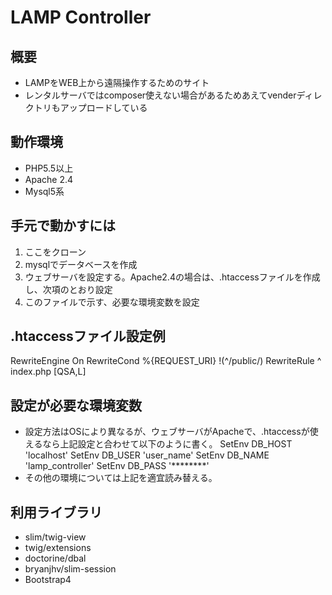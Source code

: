# LAMP Controller

## 概要
- LAMPをWEB上から遠隔操作するためのサイト
- レンタルサーバではcomposer使えない場合があるためあえてvenderディレクトリもアップロードしている

## 動作環境
- PHP5.5以上
- Apache 2.4
- Mysql5系

## 手元で動かすには
1. ここをクローン
1. mysqlでデータベースを作成
1. ウェブサーバを設定する。Apache2.4の場合は、.htaccessファイルを作成し、次項のとおり設定
1. このファイルで示す、必要な環境変数を設定

## .htaccessファイル設定例
<IfModule mod_rewrite.c>
	RewriteEngine On
	RewriteCond %{REQUEST_URI} !(^/public/)
	RewriteRule ^ index.php [QSA,L]


## 設定が必要な環境変数
- 設定方法はOSにより異なるが、ウェブサーバがApacheで、.htaccessが使えるなら上記設定と合わせて以下のように書く。
	SetEnv DB_HOST 'localhost'
	SetEnv DB_USER 'user_name'
	SetEnv DB_NAME 'lamp_controller'
	SetEnv DB_PASS '********'
- その他の環境については上記を適宜読み替える。

## 利用ライブラリ
- slim/twig-view
- twig/extensions
- doctorine/dbal
- bryanjhv/slim-session
- Bootstrap4
